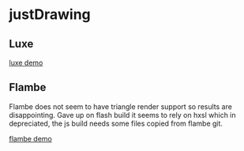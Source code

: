 # justDrawing

## Luxe
[luxe demo](https://rawgit.com/nanjizal/justDrawing/master/binLuxe/web/index.html)

## Flambe 
Flambe does not seem to have triangle render support so results are disappointing.
Gave up on flash build it seems to rely on hxsl which in depreciated, the js build needs some files copied from flambe git.

[flambe demo](https://rawgit.com/nanjizal/justDrawing/master/binFlambe/build/web/index.html)
